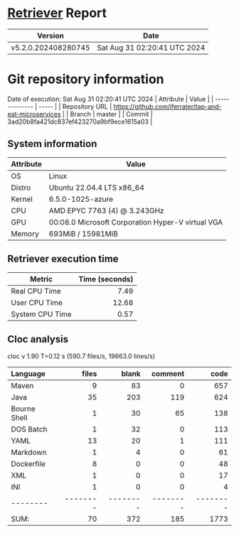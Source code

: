 # [Retriever](https://github.com/PalladioSimulator/Palladio-ReverseEngineering-Retriever) Report
| Version | Date |
| ------- | ---- |
| v5.2.0.202408280745 | Sat Aug 31 02:20:41 UTC 2024 |

# Git repository information
Date of execution: Sat Aug 31 02:20:41 UTC 2024
|    Attribute   | Value |
| -------------- | ----- |
| Repository URL | https://github.com/jferrater/tap-and-eat-microservices |
| Branch         | master |
| Commit         | 3ad20b8fa421dc837ef423270a9bf9ece1615a03 |


## System information
| Attribute | Value |
| --------- | ----- |
| OS | Linux  |
| Distro | Ubuntu 22.04.4 LTS x86_64  |
| Kernel | 6.5.0-1025-azure  |
| CPU | AMD EPYC 7763 (4) @ 3.243GHz  |
| GPU | 00:08.0 Microsoft Corporation Hyper-V virtual VGA  |
| Memory | 693MiB / 15981MiB  |

## Retriever execution time
| Metric | Time (seconds) |
| --- | ---: |
| Real CPU Time | 7.49 |
| User CPU Time | 12.68 |
| System CPU Time | 0.57 |
<!--
Explainations:
- __Real CPU Time__: actual time the command has run (can be less than total time spent in user and system mode for multi-threaded processes)
- __User CPU Time__: time the command has spent running in user mode
- __System CPU Time__: time the command has spent running in system or kernel mode
-->

## Cloc analysis
cloc v 1.90  T=0.12 s (590.7 files/s, 19663.0 lines/s)

Language|files|blank|comment|code
:-------|-------:|-------:|-------:|-------:
Maven|9|83|0|657
Java|35|203|119|624
Bourne Shell|1|30|65|138
DOS Batch|1|32|0|113
YAML|13|20|1|111
Markdown|1|4|0|61
Dockerfile|8|0|0|48
XML|1|0|0|17
INI|1|0|0|4
--------|--------|--------|--------|--------
SUM:|70|372|185|1773
